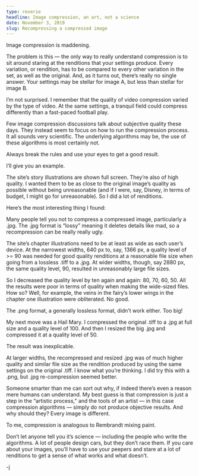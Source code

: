 ```yaml
---
type: reverie
headline: Image compression, an art, not a science
date: November 3, 2019
slug: Recompressing a compressed image
---
```


Image compression is maddening. 

The problem is this — the only way to really understand compression is to sit around staring at the renditions that your settings produce. Every variation, or rendition, has to be compared to every other variation in the set, as well as the original. And, as it turns out, there’s really no single answer. Your settings may be stellar for image A, but less than stellar for image B.

I’m not surprised. I remember that the quality of video compression varied by the type of video. At the same settings, a tranquil field could compress differently than a fast-paced football play.

Few image compression discussions talk about subjective quality these days. They instead seem to focus on how to run the compression process. It all sounds very scientific. The underlying algorithms may be, the use of these algorithms is most certainly not.

Always break the rules and use your eyes to get a good result.

I’ll give you an example. 

The site’s story illustrations are shown full screen. They’re also of high quality. I wanted them to be as close to the original image’s quality as possible without being unreasonable (and if I were, say, Disney, in terms of budget, I might go for unreasonable). So I did a lot of renditions.

Here’s the most interesting thing I found:

Many people tell you not to compress a compressed image, particularly a .jpg. The .jpg format is “lossy” meaning it deletes details like mad, so a recompression can be really really ugly.

The site’s chapter illustrations need to be at least as wide as each user’s device. At the narrowest widths, 640 px to, say, 1366 px, a quality level of >= 90 was needed for good quality renditions at a reasonable file size when going from a lossless .tiff to a .jpg. At wider widths, though, say 2880 px, the same quality level, 90, resulted in unreasonably large file sizes. 

So I decreased the quality level by ten again and again: 80, 70, 60, 50. All the results were poor in terms of quality when making the wide-sized files. How so? Well, for example, the veins in the fairy’s lower wings in the chapter one illustration were obliterated. No good.

The .png format, a generally lossless format, didn’t work either. Too big!

My next move was a Hail Mary. I compressed the original .tiff to a .jpg at full size and a quality level of 100. And then I resized the big .jpg and compressed it at a quality level of 50. 

The result was inexplicable. 

At larger widths, the recompressed and resized .jpg was of much higher quality and similar file size as the rendition produced by using the same settings on the original .tiff. I know what you’re thinking. I did try this with a .png, but .jpg re-compression seemed better.

Someone smarter than me can sort out why, if indeed there’s even a reason mere humans can understand. My best guess is that compression is just a step in the “artistic process,” and the tools of an artist — in this case compression algorithms — simply do not produce objective results. And why should they? Every image is different.

To me, compression is analogous to Rembrandt mixing paint. 

Don’t let anyone tell you it’s science — including the people who write the algorithms. A lot of people design cars, but they don’t race them. If you care about your images, you’ll have to use your peepers and stare at a lot of renditions to get a sense of what works and what doesn’t. 

-j